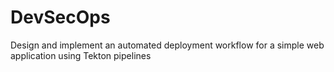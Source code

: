 # DevSecOps
 Design and implement an automated deployment workflow for a simple web application using Tekton pipelines
